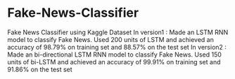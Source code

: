 # Fake-News-Classifier
Fake News Classifier using Kaggle Dataset
In version1 : Made an LSTM RNN model to classify Fake News. Used 200 units of LSTM and achieved an accuracy of 98.79% on training set and 88.57% on the test set
In version2 : Made an bi-directional LSTM RNN model to classify Fake News. Used 150 units of bi-LSTM and achieved an accuracy of 99.91% on training set and 91.86% on the test set
